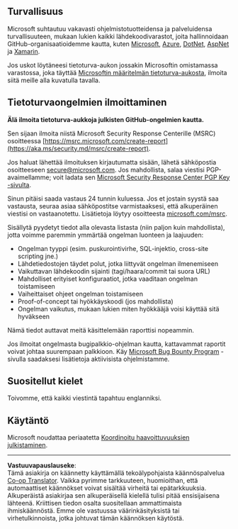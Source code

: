 <!--
CO_OP_TRANSLATOR_METADATA:
{
  "original_hash": "57f14126c1c6add76b3aef3844dfe4e3",
  "translation_date": "2025-09-03T21:32:43+00:00",
  "source_file": "SECURITY.md",
  "language_code": "fi"
}
-->
## Turvallisuus

Microsoft suhtautuu vakavasti ohjelmistotuotteidensa ja palveluidensa turvallisuuteen, mukaan lukien kaikki lähdekoodivarastot, joita hallinnoidaan GitHub-organisaatioidemme kautta, kuten [Microsoft](https://github.com/Microsoft), [Azure](https://github.com/Azure), [DotNet](https://github.com/dotnet), [AspNet](https://github.com/aspnet) ja [Xamarin](https://github.com/xamarin).

Jos uskot löytäneesi tietoturva-aukon jossakin Microsoftin omistamassa varastossa, joka täyttää [Microsoftin määritelmän tietoturva-aukosta](https://aka.ms/security.md/definition), ilmoita siitä meille alla kuvatulla tavalla.

## Tietoturvaongelmien ilmoittaminen

**Älä ilmoita tietoturva-aukkoja julkisten GitHub-ongelmien kautta.**

Sen sijaan ilmoita niistä Microsoft Security Response Centerille (MSRC) osoitteessa [https://msrc.microsoft.com/create-report](https://aka.ms/security.md/msrc/create-report).

Jos haluat lähettää ilmoituksen kirjautumatta sisään, lähetä sähköpostia osoitteeseen [secure@microsoft.com](mailto:secure@microsoft.com). Jos mahdollista, salaa viestisi PGP-avaimellamme; voit ladata sen [Microsoft Security Response Center PGP Key -sivulta](https://aka.ms/security.md/msrc/pgp).

Sinun pitäisi saada vastaus 24 tunnin kuluessa. Jos et jostain syystä saa vastausta, seuraa asiaa sähköpostitse varmistaaksesi, että alkuperäinen viestisi on vastaanotettu. Lisätietoja löytyy osoitteesta [microsoft.com/msrc](https://www.microsoft.com/msrc).

Sisällytä pyydetyt tiedot alla olevasta listasta (niin paljon kuin mahdollista), jotta voimme paremmin ymmärtää ongelman luonteen ja laajuuden:

  * Ongelman tyyppi (esim. puskurointivirhe, SQL-injektio, cross-site scripting jne.)
  * Lähdetiedostojen täydet polut, jotka liittyvät ongelman ilmenemiseen
  * Vaikuttavan lähdekoodin sijainti (tagi/haara/commit tai suora URL)
  * Mahdolliset erityiset konfiguraatiot, jotka vaaditaan ongelman toistamiseen
  * Vaiheittaiset ohjeet ongelman toistamiseen
  * Proof-of-concept tai hyökkäyskoodi (jos mahdollista)
  * Ongelman vaikutus, mukaan lukien miten hyökkääjä voisi käyttää sitä hyväkseen

Nämä tiedot auttavat meitä käsittelemään raporttisi nopeammin.

Jos ilmoitat ongelmasta bugipalkkio-ohjelman kautta, kattavammat raportit voivat johtaa suurempaan palkkioon. Käy [Microsoft Bug Bounty Program](https://aka.ms/security.md/msrc/bounty) -sivulla saadaksesi lisätietoja aktiivisista ohjelmistamme.

## Suositellut kielet

Toivomme, että kaikki viestintä tapahtuu englanniksi.

## Käytäntö

Microsoft noudattaa periaatetta [Koordinoitu haavoittuvuuksien julkistaminen](https://aka.ms/security.md/cvd).

---

**Vastuuvapauslauseke**:  
Tämä asiakirja on käännetty käyttämällä tekoälypohjaista käännöspalvelua [Co-op Translator](https://github.com/Azure/co-op-translator). Vaikka pyrimme tarkkuuteen, huomioithan, että automaattiset käännökset voivat sisältää virheitä tai epätarkkuuksia. Alkuperäistä asiakirjaa sen alkuperäisellä kielellä tulisi pitää ensisijaisena lähteenä. Kriittisen tiedon osalta suositellaan ammattimaista ihmiskäännöstä. Emme ole vastuussa väärinkäsityksistä tai virhetulkinnoista, jotka johtuvat tämän käännöksen käytöstä.